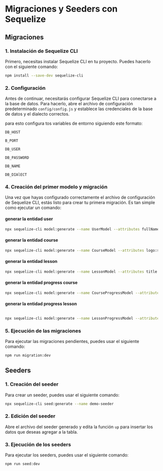 # Migraciones y Seeders con Sequelize

## Migraciones

### 1. Instalación de Sequelize CLI

Primero, necesitas instalar Sequelize CLI en tu proyecto. Puedes hacerlo con el siguiente comando:

```bash
npm install --save-dev sequelize-cli
```


### 2. Configuración

Antes de continuar, necesitarás configurar Sequelize CLI para conectarse a la base de datos. Para hacerlo, abre el archivo de configuración predeterminado `config/config.js` y establece las credenciales de la base de datos y el dialecto correctos.

para esto configura tos variables de entorno siguiendo este formato:

`DB_HOST`

`B_PORT`

`DB_USER`

`DB_PASSWORD`

`DB_NAME`

`DB_DIAlECT`


### 4. Creación del primer modelo y migración

Una vez que hayas configurado correctamente el archivo de configuración de Sequelize CLI, estás listo para crear tu primera migración. Es tan simple como ejecutar un comando:

#### generar la entidad user
```bash
npx sequelize-cli model:generate --name UserModel --attributes fullName:string,dateOfBirth:date,email:string,password:string,role:enum
```

#### generar la entidad course
```bash
npx sequelize-cli model:generate --name CourseModel --attributes logo:string,title:string,description:text,publicationDate:date,introductoryVideo:string
```

#### generar la entidad lesson
```bash
npx sequelize-cli model:generate --name LessonModel --attributes title:string,description:text,video:string,courseId:integer

```

#### generar la entidad progress course
```bash
npx sequelize-cli model:generate --name CourseProgressModel --attributes "status:enum,approvalDate:date,userId:integer,courseId:integer"

```

#### generar la entidad progress lesson
```bash

npx sequelize-cli model:generate --name LessonProgressModel --attributes "status:enum,userId:integer,lessonId:integer"

```
### 5. Ejecución de las migraciones

Para ejecutar las migraciones pendientes, puedes usar el siguiente comando:

```bash
npm run migration:dev
```



## Seeders

### 1. Creación del seeder

Para crear un seeder, puedes usar el siguiente comando:

```bash
npx sequelize-cli seed:generate --name demo-seeder
```


### 2. Edición del seeder

Abre el archivo del seeder generado y edita la función `up` para insertar los datos que deseas agregar a la tabla.

### 3. Ejecución de los seeders

Para ejecutar los seeders, puedes usar el siguiente comando:

```bash
npm run seed:dev
```
